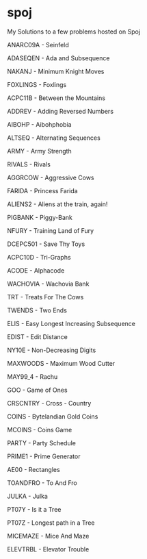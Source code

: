 # spoj
My Solutions to a few problems hosted on Spoj 

ANARC09A - Seinfeld 

ADASEQEN - Ada and Subsequence 

NAKANJ - Minimum Knight Moves

FOXLINGS - Foxlings

ACPC11B - Between the Mountains

ADDREV - Adding Reversed Numbers

AIBOHP - Aibohphobia

ALTSEQ - Alternating Sequences

ARMY - Army Strength

RIVALS - Rivals

AGGRCOW - Aggressive Cows

FARIDA - Princess Farida

ALIENS2 - Aliens at the train, again!

PIGBANK - Piggy-Bank

NFURY - Training Land of Fury

DCEPC501 - Save Thy Toys

ACPC10D - Tri-Graphs

ACODE - Alphacode

WACHOVIA - Wachovia Bank

TRT - Treats For The Cows

TWENDS - Two Ends

ELIS - Easy Longest Increasing Subsequence

EDIST - Edit Distance

NY10E -  Non-Decreasing Digits

MAXWOODS - Maximum Wood Cutter

MAY99_4 - Rachu

GOO - Game of Ones

CRSCNTRY - Cross - Country

COINS - Bytelandian Gold Coins

MCOINS - Coins Game

PARTY - Party Schedule

PRIME1 - Prime Generator

AE00 - Rectangles

TOANDFRO - To And Fro

JULKA - Julka

PT07Y - Is it a Tree

PT07Z - Longest path in a Tree

MICEMAZE - Mice And Maze

ELEVTRBL - Elevator Trouble
